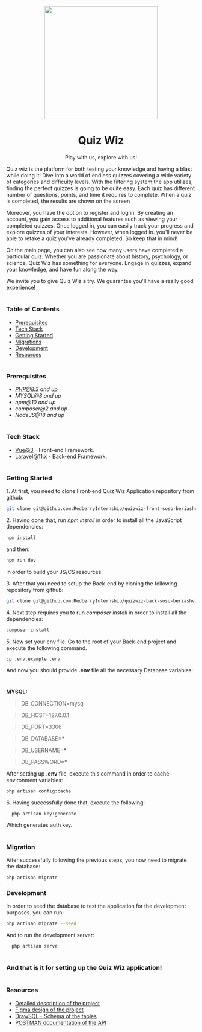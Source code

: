 <div>
	<div align="center">
	<img width="300" src="https://redberry.gitbook.io/~gitbook/image?url=https%3A%2F%2F137533272-files.gitbook.io%2F%7E%2Ffiles%2Fv0%2Fb%2Fgitbook-x-prod.appspot.com%2Fo%2Fspaces%252FmYyJivD9aWCdnt2uuALP%252Fuploads%252FLXxX6O4Ii0ZJx7I4QZHw%252FFrame%25201000002530.png%3Falt%3Dmedia%26token%3D48b627f7-be16-48ce-9bcd-9215600d85af&width=400&dpr=3&quality=100&sign=a56aac0889e0afe59a37ede27a1a747df90dd5e3a265056b15558b95d9c318e4">
	</div>
	<h1 align="center">Quiz Wiz</h1>
	<p align="center">Play with us, explore with us!</p>
</div>

Quiz wiz is the platform for both testing your knowledge and having a blast while doing it! Dive into a world of endless quizzes covering a wide variety of categories and difficulty levels. With the filtering system the app utilizes, finding the perfect quizzes is going to be quite easy.
Each quiz has different number of questions, points, and time it requires to complete. When a quiz is completed, the results are shown on the screen

Moreover, you have the option to register and log in. By creating an account, you gain access to additional features such as viewing your completed quizzes. Once logged in, you can easily track your progress and explore quizzes of your interests. However, when logged in. you'll never be able to retake a quiz you've already completed. So keep that in mind!

On the main page, you can also see how many users have completed a particular quiz. Whether you are passionate about history, psychology, or science, Quiz Wiz has something for everyone. Engage in quizzes, expand your knowledge, and have fun along the way.

We invite you to give Quiz Wiz a try. We guarantee you'll have a really good experience!

#

### Table of Contents

- [Prerequisites](#prerequisites)
- [Tech Stack](#tech-stack)
- [Getting Started](#getting-started)
- [Migrations](#migration)
- [Development](#development)
- [Resources](#resources)

#

### Prerequisites

- *PHP@8.3 and up*
- _MYSQL@8 and up_
- _npm@10 and up_
- _composer@2 and up_
- _NodeJS@18 and up_

#

### Tech Stack

- [Vue@3](https://vuejs.org/) - Front-end Framework.
- [Laravel@11.x](https://laravel.com/docs/11.x) - Back-end Framework.

#

### Getting Started

1\. At first, you need to clone Front-end Quiz Wiz Application repository from github:

```sh
git clone git@github.com:RedberryInternship/quizwiz-front-soso-beriashvili.git
```

2\. Having done that, run _npm install_ in order to install all the JavaScript dependencies:

```sh
npm install
```

and then:

```sh
npm run dev
```

in order to build your JS/CS resources.

3\. After that you need to setup the Back-end by cloning the following repository from github:

```sh
git clone git@github.com:RedberryInternship/quizwiz-back-soso-beriashvili.git
```

4\. Next step requires you to run _composer install_ in order to install all the dependencies:

```sh
composer install
```

5\. Now set your env file. Go to the root of your Back-end project and execute the following command.

```sh
cp .env.example .env
```

And now you should provide **.env** file all the necessary Database variables:

#

**MYSQL:**

> DB_CONNECTION=mysql

> DB_HOST=127.0.0.1

> DB_PORT=3306

> DB_DATABASE=**\***

> DB_USERNAME=**\***

> DB_PASSWORD=**\***

After setting up **.env** file, execute this command in order to cache environment variables:

```sh
php artisan config:cache
```

6\. Having successfully done that, execute the following:

```sh
  php artisan key:generate
```

Which generates auth key.

#

### Migration

After successfully following the previous steps, you now need to migrate the database:

```sh
php artisan migrate
```

### Development

In order to seed the database to test the application for the development purposes. you can run:

```sh
php artisan migrate --seed
```

And to run the development server:

```sh
  php artisan serve
```

#

### And that is it for setting up the Quiz Wiz application!

#

### Resources

- [Detailed description of the project](https://redberry.gitbook.io/assignment-ii-quiz-wiz)
- [Figma design of the project](https://www.figma.com/file/QTWoxa2OYVayZ04WJ0ZZ9k/QuizWiz?type=design&node-id=1057-96995&mode=design&t=uKrcoTuQQiGVLkxI-0)
- [DrawSQL - Schema of the tables ](https://drawsql.app/teams/team-soso/diagrams/quizwizz-app)
- [POSTMAN documentation of the API ](https://documenter.getpostman.com/view/19371834/2sA3JFB4fW#e10248f4-e77f-4b64-ac33-e0210e409d2f)
